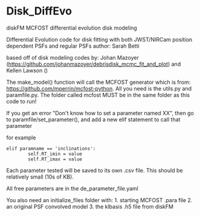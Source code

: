 # Disk_DiffEvo
diskFM MCFOST differential evolution disk modeling


Differential Evolution code for disk fitting with both JWST/NIRCam position dependent PSFs and regular PSFs
author: Sarah Betti

based off of disk modeling codes by: Johan Mazoyer (https://github.com/johanmazoyer/debrisdisk_mcmc_fit_and_plot) 
and Kellen Lawson ()

The make_model() function will call the MCFOST generator which is from: https://github.com/mperrin/mcfost-python.  All you need is the utils.py and paramfile.py.  The folder called mcfost MUST be in the same folder as this code to run! 

If you get an error "Don't know how to set a parameter named XX", then go to paramfile/set_parameter(), and add a new elif statement to call that parameter

for example 
        
	elif paramname == 'inclinations':
            self.RT_imin = value
            self.RT_imax = value


Each parameter tested will be saved to its own .csv file.  This should be relatively small (10s of KB).  

All free parameters are in the de_parameter_file.yaml

You also need an initialize_files folder with:
	1. starting MCFOST .para file
	2. an original PSF convolved model
	3. the klbasis .h5 file from diskFM
